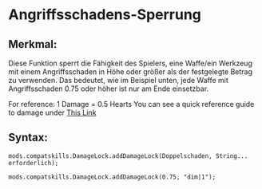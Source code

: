 # Angriffsschadens-Sperrung

## Merkmal:

Diese Funktion sperrt die Fähigkeit des Spielers, eine Waffe/ein Werkzeug mit einem Angriffsschaden in Höhe oder größer als der festgelegte Betrag zu verwenden. Das bedeutet, wie im Beispiel unten, jede Waffe mit Angriffsschaden 0.75 oder höher ist nur am Ende einsetzbar.

For reference: 1 Damage = 0.5 Hearts You can see a quick reference guide to damage under [This Link](https://minecraft.gamepedia.com/Damage#Dealing_damage)

## Syntax:

    mods.compatskills.DamageLock.addDamageLock(Doppelschaden, String... erforderlich);
    
    mods.compatskills.DamageLock.addDamageLock(0.75, "dim|1");